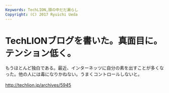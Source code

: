 ```yaml
---
Keywords: TechLION,頭の中だだ漏らし
Copyright: (C) 2017 Ryuichi Ueda
---
```


# <!--:ja-->TechLIONブログを書いた。真面目に。テンション低く。<!--:-->
<!--:ja-->もうほとんど独白である。最近、インターネッツに自分の素を出すことが多くなった。他の人には毒になりかねない。うまくコントロールしないと。<br />
<br />
<a href="http://techlion.jp/archives/5945" target="_blank">http://techlion.jp/archives/5945</a><!--:-->

